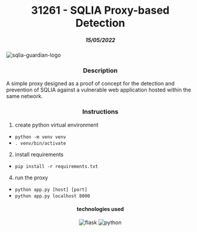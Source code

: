 <h1 align="center">31261 - SQLIA Proxy-based Detection</h1>
<h5 align="center">15/05/2022</h5>

![sqlia-guardian-logo](https://user-images.githubusercontent.com/19354579/168476793-ad4668d9-a050-45e9-bfbd-ea553c7fc13b.PNG)

<h3 align="center">Description</h3>

A simple proxy designed as a proof of concept for the detection and prevention of SQLIA against a vulnerable web application hosted within the same network.

<h3 align="center">Instructions</h3>

1. create python virtual environment
- `python -m venv venv`
- `. venv/bin/activate`

2. install requirements
- `pip install -r requirements.txt`

4. run the proxy
- `python app.py [host] [port]`
- `python app.py localhost 8000`

<h4 align="center">technologies used</h4>
<div align="center">
   <img alt="flask" src="https://img.shields.io/badge/-Flask-black?logo=flask">
   <img alt="python" src="https://img.shields.io/badge/-Python-black?logo=python&logoColor=yellow">
</div>
